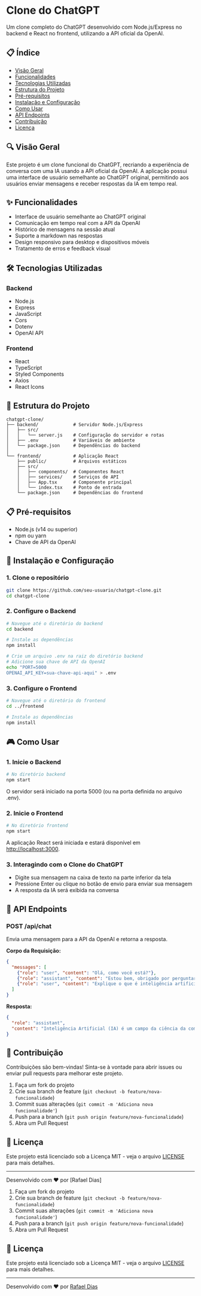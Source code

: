 # Clone do ChatGPT

Um clone completo do ChatGPT desenvolvido com Node.js/Express no backend e React no frontend, utilizando a API oficial da OpenAI.

## 📋 Índice

- [Visão Geral](#visão-geral)
- [Funcionalidades](#funcionalidades)
- [Tecnologias Utilizadas](#tecnologias-utilizadas)
- [Estrutura do Projeto](#estrutura-do-projeto)
- [Pré-requisitos](#pré-requisitos)
- [Instalação e Configuração](#instalação-e-configuração)
- [Como Usar](#como-usar)
- [API Endpoints](#api-endpoints)
- [Contribuição](#contribuição)
- [Licença](#licença)

## 🔍 Visão Geral

Este projeto é um clone funcional do ChatGPT, recriando a experiência de conversa com uma IA usando a API oficial da OpenAI. A aplicação possui uma interface de usuário semelhante ao ChatGPT original, permitindo aos usuários enviar mensagens e receber respostas da IA em tempo real.

## ✨ Funcionalidades

- Interface de usuário semelhante ao ChatGPT original
- Comunicação em tempo real com a API da OpenAI
- Histórico de mensagens na sessão atual
- Suporte a markdown nas respostas
- Design responsivo para desktop e dispositivos móveis
- Tratamento de erros e feedback visual

## 🛠️ Tecnologias Utilizadas

### Backend
- Node.js
- Express
- JavaScript
- Cors
- Dotenv
- OpenAI API

### Frontend
- React
- TypeScript
- Styled Components
- Axios
- React Icons

## 📁 Estrutura do Projeto

```
chatgpt-clone/
├── backend/             # Servidor Node.js/Express
│   ├── src/
│   │   └── server.js    # Configuração do servidor e rotas
│   ├── .env             # Variáveis de ambiente
│   └── package.json     # Dependências do backend
│
└── frontend/            # Aplicação React
    ├── public/          # Arquivos estáticos
    ├── src/
    │   ├── components/  # Componentes React
    │   ├── services/    # Serviços de API
    │   ├── App.tsx      # Componente principal
    │   └── index.tsx    # Ponto de entrada
    └── package.json     # Dependências do frontend
```

## 📋 Pré-requisitos

- Node.js (v14 ou superior)
- npm ou yarn
- Chave de API da OpenAI

## 🚀 Instalação e Configuração

### 1. Clone o repositório

```bash
git clone https://github.com/seu-usuario/chatgpt-clone.git
cd chatgpt-clone
```

### 2. Configure o Backend

```bash
# Navegue até o diretório do backend
cd backend

# Instale as dependências
npm install

# Crie um arquivo .env na raiz do diretório backend
# Adicione sua chave de API da OpenAI
echo "PORT=5000
OPENAI_API_KEY=sua-chave-api-aqui" > .env
```

### 3. Configure o Frontend

```bash
# Navegue até o diretório do frontend
cd ../frontend

# Instale as dependências
npm install
```

## 🎮 Como Usar

### 1. Inicie o Backend

```bash
# No diretório backend
npm start
```

O servidor será iniciado na porta 5000 (ou na porta definida no arquivo .env).

### 2. Inicie o Frontend

```bash
# No diretório frontend
npm start
```

A aplicação React será iniciada e estará disponível em [http://localhost:3000](http://localhost:3000).

### 3. Interagindo com o Clone do ChatGPT

- Digite sua mensagem na caixa de texto na parte inferior da tela
- Pressione Enter ou clique no botão de envio para enviar sua mensagem
- A resposta da IA será exibida na conversa

## 📡 API Endpoints

### POST /api/chat

Envia uma mensagem para a API da OpenAI e retorna a resposta.

**Corpo da Requisição:**

```json
{
  "messages": [
    {"role": "user", "content": "Olá, como você está?"},
    {"role": "assistant", "content": "Estou bem, obrigado por perguntar! Como posso ajudar você hoje?"},
    {"role": "user", "content": "Explique o que é inteligência artificial."}
  ]
}
```

**Resposta:**

```json
{
  "role": "assistant",
  "content": "Inteligência Artificial (IA) é um campo da ciência da computação..."
}
```

## 🤝 Contribuição

Contribuições são bem-vindas! Sinta-se à vontade para abrir issues ou enviar pull requests para melhorar este projeto.
1. Faça um fork do projeto
2. Crie sua branch de feature (`git checkout -b feature/nova-funcionalidade`)
3. Commit suas alterações (`git commit -m 'Adiciona nova funcionalidade'`)
4. Push para a branch (`git push origin feature/nova-funcionalidade`)
5. Abra um Pull Request

## 📄 Licença

Este projeto está licenciado sob a Licença MIT - veja o arquivo [LICENSE](LICENSE) para mais detalhes.

---

Desenvolvido com ❤️ por [Rafael Dias]

1. Faça um fork do projeto
2. Crie sua branch de feature (`git checkout -b feature/nova-funcionalidade`)
3. Commit suas alterações (`git commit -m 'Adiciona nova funcionalidade'`)
4. Push para a branch (`git push origin feature/nova-funcionalidade`)
5. Abra um Pull Request

## 📄 Licença

Este projeto está licenciado sob a Licença MIT - veja o arquivo [LICENSE](LICENSE) para mais detalhes.

---

Desenvolvido com ❤️ por [Rafael Dias](https://github.com/seu-usuario)
